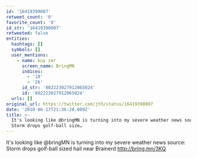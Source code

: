 ```yaml
---
id: '16419390807'
retweet_count: '0'
favorite_count: '0'
id_str: '16419390807'
retweeted: false
entities:
  hashtags: []
  symbols: []
  user_mentions:
    - name: kuy zer
      screen_name: BringMN
      indices:
        - '18'
        - '26'
      id_str: '802223027912065024'
      id: '802223027912065024'
  urls: []
original_url: https://twitter.com/jth/status/16419390807
date: '2010-06-17T21:36:20.000Z'
title: >-
  It's looking like @bringMN is turning into my severe weather news source:
  Storm drops golf-ball size…
---
```


It's looking like @bringMN is turning into my severe weather news source: Storm drops golf-ball sized hail near Brainerd http://bring.mn/3KQ